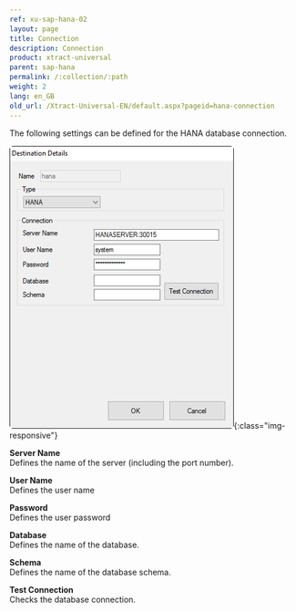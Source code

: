 ```yaml
---
ref: xu-sap-hana-02
layout: page
title: Connection
description: Connection
product: xtract-universal
parent: sap-hana
permalink: /:collection/:path
weight: 2
lang: en_GB
old_url: /Xtract-Universal-EN/default.aspx?pageid=hana-connection
---
```


The following settings can be defined for the HANA database connection. 

![hana-destination](/img/content/hana-destination.jpg){:class="img-responsive"}


**Server Name**<br>
Defines the name of the server (including the port number).

**User Name**<br>
Defines the user name 

**Password**<br>
Defines the user password

**Database**<br> 
Defines the name of the database.
             
**Schema**<br>
Defines the name of the database schema.


**Test Connection**<br>
Checks the database connection.  